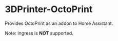 # 3DPrinter-OctoPrint

Provides OctoPrint as an addon to Home Assistant.

Note: Ingress is **NOT** supported.
